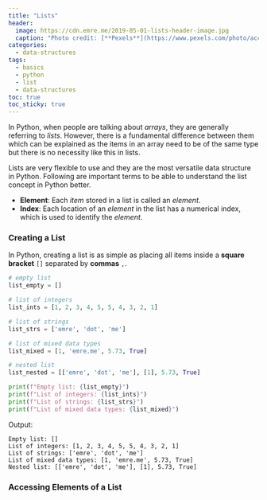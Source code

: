 ```yaml
---
title: "Lists"
header:
  image: https://cdn.emre.me/2019-05-01-lists-header-image.jpg
  caption: "Photo credit: [**Pexels**](https://www.pexels.com/photo/account-black-and-white-business-commerce-209137/)"
categories:
  - data-structures
tags:
  - basics
  - python
  - list
  - data-structures
toc: true
toc_sticky: true
---
```


In Python, when people are talking about *arrays*, they are generally referring to *lists*. However, there is a fundamental difference between them which can be explained as the items in an array need to be of the same type but there is no necessity like this in lists.

Lists are very flexible to use and they are the most versatile data structure in Python. Following are important terms to be able to understand the list concept in Python better.



- **Element**: Each *item* stored in a list is called an *element*.
- **Index**: Each location of an *element* in the list has a numerical index, which is used to identify the *element*.

### Creating a List ###
In Python, creating a list is as simple as placing all items inside a **square bracket** `[]` separated by **commas** `,`.

```python
# empty list
list_empty = []

# list of integers
list_ints = [1, 2, 3, 4, 5, 5, 4, 3, 2, 1]

# list of strings
list_strs = ['emre', 'dot', 'me']

# list of mixed data types
list_mixed = [1, 'emre.me', 5.73, True]

# nested list
list_nested = [['emre', 'dot', 'me'], [1], 5.73, True]

print(f"Empty list: {list_empty}")
print(f"List of integers: {list_ints}")
print(f"List of strings: {list_strs}")
print(f"List of mixed data types: {list_mixed}")
```

Output:
```
Empty list: []
List of integers: [1, 2, 3, 4, 5, 5, 4, 3, 2, 1]
List of strings: ['emre', 'dot', 'me']
List of mixed data types: [1, 'emre.me', 5.73, True]
Nested list: [['emre', 'dot', 'me'], [1], 5.73, True]
```

### Accessing Elements of a List ###



